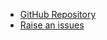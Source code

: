 * [GitHub Repository](https://github.com/chrisdwheatley/radiate)
* [Raise an issues](https://github.com/chrisdwheatley/radiate/issues)
